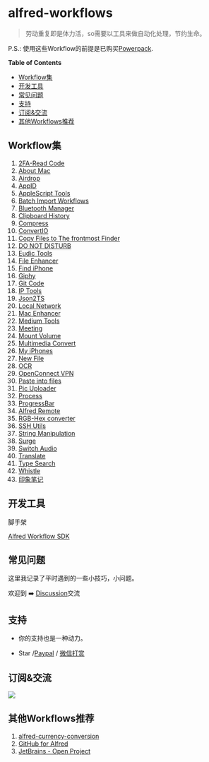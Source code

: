 # alfred-workflows

> 劳动重复即是体力活，so需要以工具来做自动化处理，节约生命。

P.S.: 使用这些Workflow的前提是已购买[Powerpack](https://www.alfredapp.com/powerpack/).

<!-- START doctoc generated TOC please keep comment here to allow auto update -->
<!-- DON'T EDIT THIS SECTION, INSTEAD RE-RUN doctoc TO UPDATE -->
**Table of Contents**

- [Workflow集](#workflow%E9%9B%86)
- [开发工具](#%E5%BC%80%E5%8F%91%E5%B7%A5%E5%85%B7)
- [常见问题](#%E5%B8%B8%E8%A7%81%E9%97%AE%E9%A2%98)
- [支持](#%E6%94%AF%E6%8C%81)
- [订阅&交流](#%E8%AE%A2%E9%98%85%E4%BA%A4%E6%B5%81)
- [其他Workflows推荐](#%E5%85%B6%E4%BB%96workflows%E6%8E%A8%E8%8D%90)

<!-- END doctoc generated TOC please keep comment here to allow auto update -->

## Workflow集

<!--workflow-start-->
1. [2FA-Read Code](https://github.com/alanhg/alfred-workflows/tree/master/2fa-read-code)
2. [About Mac](https://github.com/alanhg/alfred-workflows/tree/master/about-mac)
3. [Airdrop](https://github.com/alanhg/alfred-workflows/tree/master/airdrop)
4. [AppID](https://github.com/alanhg/alfred-workflows/tree/master/appid)
5. [AppleScript Tools](https://github.com/alanhg/alfred-workflows/tree/master/apple-script)
6. [Batch Import Workflows](https://github.com/alanhg/alfred-workflows/tree/master/batch-import-workflows)
7. [Bluetooth Manager](https://github.com/alanhg/alfred-workflows/tree/master/bluetooth-manager)
8. [Clipboard History](https://github.com/alanhg/alfred-workflows/tree/master/clipboard-history)
9. [Compress](https://github.com/alanhg/alfred-workflows/tree/master/compress-gif)
10. [ConvertIO](https://github.com/alanhg/alfred-workflows/tree/master/convertio)
11. [Copy Files to The frontmost Finder](https://github.com/alanhg/alfred-workflows/tree/master/copy-files-to-frontmost-finder)
12. [DO NOT DISTURB](https://github.com/alanhg/alfred-workflows/tree/master/do-not-disturb)
13. [Eudic Tools](https://github.com/alanhg/alfred-workflows/tree/master/eudic-tools)
14. [File Enhancer](https://github.com/alanhg/alfred-workflows/tree/master/file-enhancer)
15. [Find iPhone](https://github.com/alanhg/alfred-workflows/tree/master/find-my-iphone)
16. [Giphy](https://github.com/alanhg/alfred-workflows/tree/master/giphy)
17. [Git Code](https://github.com/alanhg/alfred-workflows/tree/master/git-code)
18. [IP Tools](https://github.com/alanhg/alfred-workflows/tree/master/ip-tools)
19. [Json2TS](https://github.com/alanhg/alfred-workflows/tree/master/json2Ts)
20. [Local Network](https://github.com/alanhg/alfred-workflows/tree/master/local-network)
21. [Mac Enhancer](https://github.com/alanhg/alfred-workflows/tree/master/mac-enhancer)
22. [Medium Tools](https://github.com/alanhg/alfred-workflows/tree/master/medium-publisher)
23. [Meeting](https://github.com/alanhg/alfred-workflows/tree/master/meeting)
24. [Mount Volume](https://github.com/alanhg/alfred-workflows/tree/master/mount-volume)
25. [Multimedia Convert](https://github.com/alanhg/alfred-workflows/tree/master/multimedia-convert)
26. [My iPhones](https://github.com/alanhg/alfred-workflows/tree/master/my-iphones)
27. [New File](https://github.com/alanhg/alfred-workflows/tree/master/new-file)
28. [OCR](https://github.com/alanhg/alfred-workflows/tree/master/ocr)
29. [OpenConnect VPN](https://github.com/alanhg/alfred-workflows/tree/master/openconnect-vpn)
30. [Paste into files](https://github.com/alanhg/alfred-workflows/tree/master/paste-into-files)
31. [Pic Uploader](https://github.com/alanhg/alfred-workflows/tree/master/pic-uploader)
32. [Process](https://github.com/alanhg/alfred-workflows/tree/master/process)
33. [ProgressBar](https://github.com/alanhg/alfred-workflows/tree/master/progress-bar)
34. [Alfred Remote](https://github.com/alanhg/alfred-workflows/tree/master/remote)
35. [RGB-Hex converter](https://github.com/alanhg/alfred-workflows/tree/master/rgb-hex-converter)
36. [SSH Utils](https://github.com/alanhg/alfred-workflows/tree/master/ssh-utils)
37. [String Manipulation](https://github.com/alanhg/alfred-workflows/tree/master/string-manipulation)
38. [Surge](https://github.com/alanhg/alfred-workflows/tree/master/surge)
39. [Switch Audio](https://github.com/alanhg/alfred-workflows/tree/master/switch-audio)
40. [Translate](https://github.com/alanhg/alfred-workflows/tree/master/translate)
41. [Type Search](https://github.com/alanhg/alfred-workflows/tree/master/type-search)
42. [Whistle](https://github.com/alanhg/alfred-workflows/tree/master/whistle)
43. [印象笔记](https://github.com/alanhg/alfred-workflows/tree/master/印象笔记)<!--workflow-end-->

## 开发工具

脚手架

[Alfred Workflow SDK](https://github.com/alanhg/alfred-utils)

## 常见问题

这里我记录了平时遇到的一些小技巧，小问题。

欢迎到 ➡️ [Discussion](https://github.com/alanhg/alfred-workflows/discussions)交流


## 支持

- 你的支持也是一种动力。

- Star /[Paypal](https://www.paypal.com/paypalme/alanhe421)
  / [微信打赏](./.github/wechat-award.jpg)

## 订阅&交流

[![](https://img.shields.io/badge/Medium-12100E?style=for-the-badge&logo=medium&logoColor=white)](https://medium.com/@alanhg)

## 其他Workflows推荐

1. [alfred-currency-conversion](https://github.com/jeppestaerk/alfred-currency-conversion#readme)
2. [GitHub for Alfred](https://github.com/gharlan/alfred-github-workflow)
3. [JetBrains - Open Project](https://github.com/bchatard/alfred-jetbrains)
